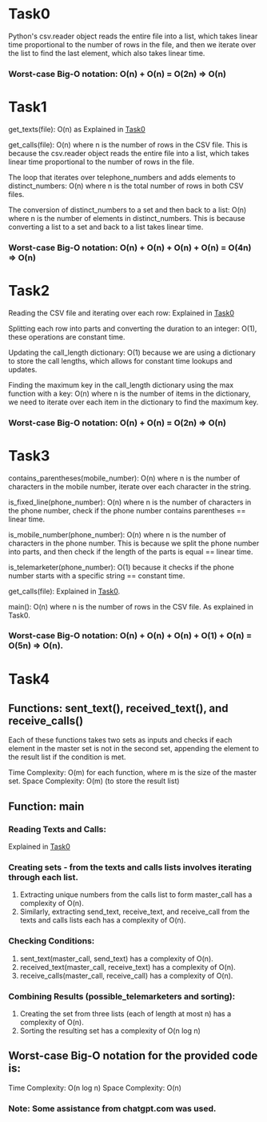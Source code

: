 # Task0
Python's csv.reader object reads the entire file into a list, which takes linear time proportional to the number of rows in the file, and then we iterate over the list to find the last element, which also takes linear time.

### Worst-case Big-O notation: O(n) + O(n) = O(2n) => O(n)


# Task1
get_texts(file): O(n) as Explained in [Task0](#task0)

get_calls(file): O(n) where n is the number of rows in the CSV file. This is because the csv.reader object reads the entire file into a list, which takes linear time proportional to the number of rows in the file.

The loop that iterates over telephone_numbers and adds elements to distinct_numbers: O(n) where n is the total number of rows in both CSV files.

The conversion of distinct_numbers to a set and then back to a list: O(n) where n is the number of elements in distinct_numbers. This is because converting a list to a set and back to a list takes linear time.

### Worst-case Big-O notation: O(n) + O(n) + O(n) + O(n) = O(4n) => O(n)

# Task2
Reading the CSV file and iterating over each row: Explained in [Task0](#task0)

Splitting each row into parts and converting the duration to an integer: O(1), these operations are constant time.

Updating the call_length dictionary: O(1) because we are using a dictionary to store the call lengths, which allows for constant time lookups and updates.

Finding the maximum key in the call_length dictionary using the max function with a key: O(n) where n is the number of items in the dictionary, we need to iterate over each item in the dictionary to find the maximum key.

### Worst-case Big-O notation: O(n) + O(n) = O(2n) => O(n)

# Task3
contains_parentheses(mobile_number): O(n) where n is the number of characters in the mobile number, iterate over each character in the string.

is_fixed_line(phone_number): O(n) where n is the number of characters in the phone number, check if the phone number contains parentheses == linear time.

is_mobile_number(phone_number): O(n) where n is the number of characters in the phone number. This is because we split the phone number into parts, and then check if the length of the parts is equal == linear time.

is_telemarketer(phone_number): O(1) because it checks if the phone number starts with a specific string == constant time.

get_calls(file): Explained in [Task0](#task0).

main(): O(n) where n is the number of rows in the CSV file. As explained in Task0.

### Worst-case Big-O notation: O(n) + O(n) + O(n) + O(1) + O(n) = O(5n) => O(n).

# Task4
## Functions: sent_text(), received_text(), and receive_calls()

Each of these functions takes two sets as inputs and checks if each element in the master set is not in the second set, appending the element to the result list if the condition is met.

Time Complexity: O(m) for each function, where m is the size of the master set.
Space Complexity: O(m) (to store the result list)

## Function: main

### Reading Texts and Calls:
Explained in [Task0](#task0)

### Creating sets - from the texts and calls lists involves iterating through each list.
1. Extracting unique numbers from the calls list to form master_call has a complexity of O(n).
2. Similarly, extracting send_text, receive_text, and receive_call from the texts and calls lists each has a complexity of O(n).

### Checking Conditions:
1. sent_text(master_call, send_text) has a complexity of O(n).
2. received_text(master_call, receive_text) has a complexity of O(n).
3. receive_calls(master_call, receive_call) has a complexity of O(n).

### Combining Results (possible_telemarketers and sorting):
1. Creating the set from three lists (each of length at most n) has a complexity of O(n).
2. Sorting the resulting set has a complexity of O(n log n) 

## Worst-case Big-O notation for the provided code is:
Time Complexity: O(n log n)
Space Complexity: O(n)

### Note: Some assistance from chatgpt.com was used.
